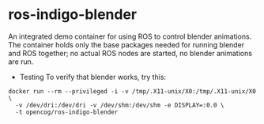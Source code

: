 ros-indigo-blender
==================

An integrated demo container for using ROS to control blender animations.
The container holds only the base packages needed for running blender
and ROS together; no actual ROS nodes are started, no blender animations
are run.

* Testing
To verify that blender works, try this:
```
docker run --rm --privileged -i -v /tmp/.X11-unix/X0:/tmp/.X11-unix/X0 \
  -v /dev/dri:/dev/dri -v /dev/shm:/dev/shm -e DISPLAY=:0.0 \
  -t opencog/ros-indigo-blender 
```

